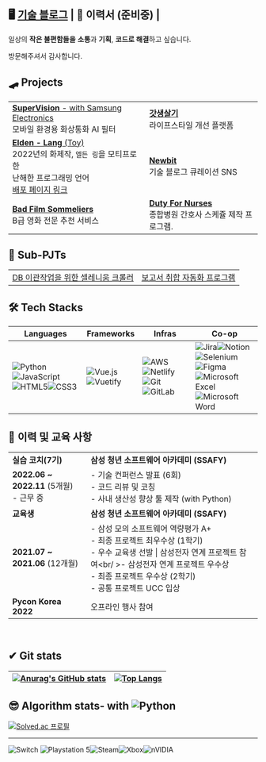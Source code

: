 ## 🖥 [기술 블로그](https://programmer-565.tistory.com/) | 📑 이력서 (준비중) | 

일상의 **작은 불편함들을** **소통**과 **기획**, **코드로 해결**하고 싶습니다.

방문해주셔서 감사합니다. 

## 🛹 Projects

|                                                              |                                                              |
| ------------------------------------------------------------ | ------------------------------------------------------------ |
| [**SuperVision** - with Samsung Electronics](https://github.com/Magpie1000/SuperVision)<br /> 모바일 환경용 화상통화 AI 필터 | [**갓생살기**](https://github.com/Magpie1000/Godlife)<br />  라이프스타일 개선 플랫폼 |
| [**Elden - Lang** (Toy)](https://github.com/Magpie1000/elden-lang)<br />2022년의 화제작, `엘든 링`을 모티프로 한<br /> 난해한 프로그래밍 언어<br /> [배포 페이지 링크](elden.link) | [**Newbit**](https://github.com/Magpie1000/Newbit)<br /> 기술 블로그 큐레이션 SNS |
| [**Bad Film Sommeliers** ](https://github.com/BadFilmSommeliers)<br />B급 영화 전문 추천 서비스 | [**Duty For Nurses**](https://github.com/Magpie1000/DutyForNurses)<br /> 종합병원 간호사 스케쥴 제작 프로그램. |



## 🎢 Sub-PJTs 

|                                                              |                                                              |
| ------------------------------------------------------------ | ------------------------------------------------------------ |
| [DB 이관작업을 위한 셀레니움 크롤러](https://github.com/Magpie1000/ConfluenceCrawler) | [보고서 취합 자동화 프로그램](https://github.com/Magpie1000/communicator_docx_merger) |



## 🛠 Tech Stacks

| Languages                                                    | Frameworks                                                   | **Infras**                                                   | **Co-op**                                                    |
| ------------------------------------------------------------ | ------------------------------------------------------------ | ------------------------------------------------------------ | ------------------------------------------------------------ |
| ![Python](https://img.shields.io/badge/python-3670A0?style=for-the-badge&logo=python&logoColor=ffdd54)![JavaScript](https://img.shields.io/badge/javascript-%23323330.svg?style=for-the-badge&logo=javascript&logoColor=%23F7DF1E)<br/>![HTML5](https://img.shields.io/badge/html5-%23E34F26.svg?style=for-the-badge&logo=html5&logoColor=white)![CSS3](https://img.shields.io/badge/css3-%231572B6.svg?style=for-the-badge&logo=css3&logoColor=white) | ![Vue.js](https://img.shields.io/badge/vuejs-%2335495e.svg?style=for-the-badge&logo=vuedotjs&logoColor=%234FC08D)<br/>![Vuetify](https://img.shields.io/badge/Vuetify-1867C0?style=for-the-badge&logo=vuetify&logoColor=AEDDFF) | ![AWS](https://img.shields.io/badge/AWS-%23FF9900.svg?style=for-the-badge&logo=amazon-aws&logoColor=white)![Netlify](https://img.shields.io/badge/netlify-%23000000.svg?style=for-the-badge&logo=netlify&logoColor=#00C7B7)<br/>![Git](https://img.shields.io/badge/git-%23F05033.svg?style=for-the-badge&logo=git&logoColor=white)![GitLab](https://img.shields.io/badge/gitlab-%23181717.svg?style=for-the-badge&logo=gitlab&logoColor=white) | ![Jira](https://img.shields.io/badge/jira-%230A0FFF.svg?style=for-the-badge&logo=jira&logoColor=white)![Notion](https://img.shields.io/badge/Notion-%23000000.svg?style=for-the-badge&logo=notion&logoColor=white)<br/>![Selenium](https://img.shields.io/badge/-selenium-%43B02A?style=for-the-badge&logo=selenium&logoColor=white)![Figma](https://img.shields.io/badge/figma-%23F24E1E.svg?style=for-the-badge&logo=figma&logoColor=white) <br />![Microsoft Excel](https://img.shields.io/badge/Microsoft_Excel-217346?style=for-the-badge&logo=microsoft-excel&logoColor=white)<br/>![Microsoft Word](https://img.shields.io/badge/Microsoft_Word-2B579A?style=for-the-badge&logo=microsoft-word&logoColor=white) |



## 🎨 이력 및 교육 사항

|                                               |                                                              |
| --------------------------------------------- | ------------------------------------------------------------ |
| **실습 코치(7기)**                            | **삼성 청년 소프트웨어 아카데미 (SSAFY)**                    |
| **2022.06 ~ 2022.11** (5개월)<br /> - 근무 중 | - 기술 컨퍼런스 발표 (6회)<br/>- 코드 리뷰 및 코칭<br/>- 사내 생산성 향상 툴 제작 (with Python) |
| **교육생**                                    | **삼성 청년 소프트웨어 아카데미 (SSAFY)**                    |
| **2021.07 ~ 2021.06**  (12개월)               | - 삼성 모의 소프트웨어 역량평가 A+ <br/>- 최종 프로젝트 최우수상 (1학기)<br />- 우수 교육생 선발 \| 삼성전자 연계 프로젝트 참여<br/ >- 삼성전자 연계 프로젝트 우수상<br />- 최종 프로젝트 우수상 (2학기) <br/>- 공통 프로젝트 UCC 입상 |
| **Pycon Korea 2022**                          | 오프라인 행사 참여                                           |

​	

## ✔ Git stats

| [![Anurag's GitHub stats](https://github-readme-stats.vercel.app/api?username=Magpie1000)](https://github.com/anuraghazra/github-readme-stats) | [![Top Langs](https://github-readme-stats.vercel.app/api/top-langs/?username=magpie1000&layout=compact)](https://github.com/magpie1000/github-readme-stats) |
| ------------------------------------------------------------ | ------------------------------------------------------------ |



## 😎 Algorithm stats- with ![Python](https://img.shields.io/badge/python-3670A0?style=for-the-badge&logo=python&logoColor=ffdd54)



[![Solved.ac
프로필](http://mazassumnida.wtf/api/generate_badge?boj=magpie1000)](https://solved.ac/magpie1000) 

-------



![Switch](https://img.shields.io/badge/Switch-E60012?style=for-the-badge&logo=nintendo-switch&logoColor=white)
![Playstation 5](https://img.shields.io/badge/Playstation%205-003791?style=for-the-badge&logo=playstation-5&logoColor=white)![Steam](https://img.shields.io/badge/steam-%23000000.svg?style=for-the-badge&logo=steam&logoColor=white)![Xbox](https://img.shields.io/badge/xbox-%23107C10.svg?style=for-the-badge&logo=xbox&logoColor=white)![nVIDIA](https://img.shields.io/badge/nVIDIA-%2376B900.svg?style=for-the-badge&logo=nVIDIA&logoColor=white)

<!--
**Magpie1000/Magpie1000** is a ✨ _special_ ✨ repository because its `README.md` (this file) appears on your GitHub profile.

Here are some ideas to get you started:

- 🔭 I’m currently working on ...
- 🌱 I’m currently learning ...
- 👯 I’m looking to collaborate on ...
- 🤔 I’m looking for help with ...
- 💬 Ask me about ...
- 📫 How to reach me: ...
- 😄 Pronouns: ...
- ⚡ Fun fact: ...
-->
